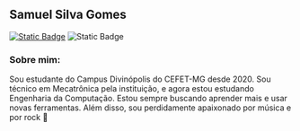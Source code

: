## Samuel Silva Gomes 
[![Static Badge](https://img.shields.io/badge/%7C%20silvagomes881%40gmail.com-black?style=flat-square&logo=gmail)](mailto:silvagomes881@gmail.com)
![Static Badge](https://img.shields.io/badge/%7C%20%40samuelsilvg-black?style=flat-square&logo=instagram)

 ### Sobre mim:
Sou estudante do Campus Divinópolis do CEFET-MG desde 2020. Sou técnico em Mecatrônica pela instituição, e agora estou estudando Engenharia da Computação. 
Estou sempre buscando aprender mais e usar novas ferramentas. Além disso, sou perdidamente apaixonado por música e por rock 🤘

<!---
samuelsilvg/samuelsilvg is a ✨ special ✨ repository because its `README.md` (this file) appears on your GitHub profile.
You can click the Preview link to take a look at your changes.
--->

